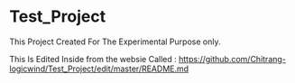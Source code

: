 # Test_Project
This Project Created For The Experimental Purpose only.

This Is Edited Inside from the websie Called : https://github.com/Chitrang-logicwind/Test_Project/edit/master/README.md
